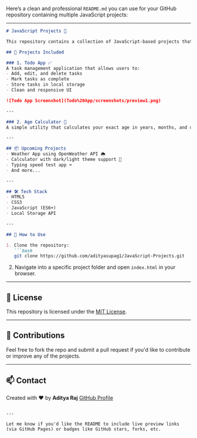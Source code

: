 Here’s a clean and professional `README.md` you can use for your GitHub repository containing multiple JavaScript projects:

---

````markdown
# JavaScript Projects 🚀

This repository contains a collection of JavaScript-based projects that I have built to improve and demonstrate my front-end development skills. Each project is self-contained and showcases a specific functionality or feature built using HTML, CSS, and JavaScript.

## 📁 Projects Included

### 1. Todo App ✅
A task management application that allows users to:
- Add, edit, and delete tasks
- Mark tasks as complete
- Store tasks in local storage
- Clean and responsive UI

![Todo App Screenshot](Todo%20App/screenshots/preview1.png)

---

### 2. Age Calculator 🎂
A simple utility that calculates your exact age in years, months, and days based on your date of birth.

---

## 📦 Upcoming Projects
- Weather App using OpenWeather API 🌦️
- Calculator with dark/light theme support 🧮
- Typing speed test app ⌨️
- And more...

---

## 🛠️ Tech Stack
- HTML5
- CSS3
- JavaScript (ES6+)
- Local Storage API

---

## 📌 How to Use

1. Clone the repository:
   ```bash
   git clone https://github.com/adityasupag1/JavaScript-Projects.git
````

2. Navigate into a specific project folder and open `index.html` in your browser.

---

## 📃 License

This repository is licensed under the [MIT License](LICENSE).

---

## 🙌 Contributions

Feel free to fork the repo and submit a pull request if you'd like to contribute or improve any of the projects.

---

## 📫 Contact

Created with ❤️ by **Aditya Raj**
[GitHub Profile](https://github.com/adityasupag1)

```

---

Let me know if you'd like the README to include live preview links (via GitHub Pages) or badges like GitHub stars, forks, etc.
```
